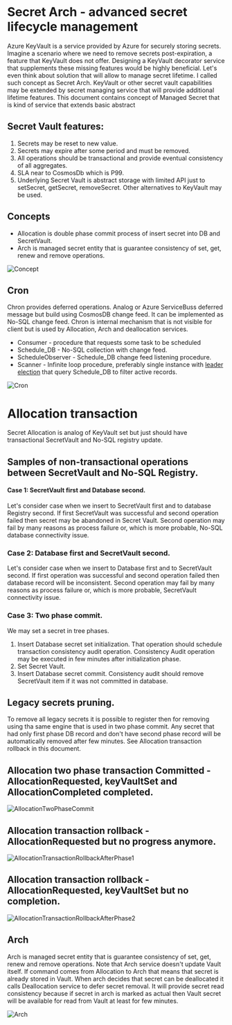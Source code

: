 # Secret Arch - advanced secret lifecycle management

Azure KeyVault is a service provided by Azure for securely storing secrets. Imagine a scenario where we need to remove secrets post-expiration, a feature that KeyVault does not offer. Designing a KeyVault decorator service that supplements these missing features would be highly beneficial. Let's even think about solution that will allow to manage secret lifetime. I called such concept as Secret Arch. 
KeyVault or other secret vault capabilities may be extended by secret managing service that will provide additional lifetime features.
This document contains concept of Managed Secret that is kind of service that extends basic abstract 
## Secret Vault features:

1. Secrets may be reset to new value.
1. Secrets may expire after some period and must be removed.
1. All operations should be transactional and provide eventual consistency of all aggregates. 
1. SLA near to CosmosDb which is P99.
1. Underlying Secret Vault is abstract storage with limited API just to setSecret, getSecret, removeSecret. Other alternatives to KeyVault may be used.

## Concepts

- Allocation is double phase commit process of insert secret into DB and SecretVault.
- Arch is managed secret entity that is guarantee consistency of set, get, renew and remove operations.

![Concept](./GeneralConcept.png)

## Cron
Chron provides deferred operations. Analog or Azure ServiceBuss deferred message but build using CosmosDB change feed. It can be implemented as No-SQL change feed.
Chron is internal mechanism that is not visible for client but is used by Allocation, Arch and deallocation services.

- Consumer - procedure that requests some task to be scheduled
- Schedule_DB - No-SQL collection with change feed.
- ScheduleObserver - Schedule_DB change feed listening procedure.
- Scanner - Infinite loop procedure, preferably single instance with [leader election](https://docs.microsoft.com/en-us/azure/architecture/patterns/leader-election) that query Schedule_DB to filter active records.

![Cron](./Cron.png)

# Allocation transaction

Secret Allocation is analog of KeyVault set but just should have transactional SecretVault and No-SQL registry update.

## Samples of non-transactional operations between SecretVault and No-SQL Registry.

#### Case 1: SecretVault first and Database second.
Let's consider case when we insert to SecretVault first and to database Registry second. If first SecretVault was successful and second operation failed then secret may be abandoned in Secret Vault. Second operation may fail by many reasons as process failure or, which is more probable, No-SQL database connectivity issue.

### Case 2: Database first and SecretVault second.
Let's consider case when we insert to Database first and to SecretVault second. If first operation was successful and second operation failed then database record will be inconsistent. Second operation may fail by many reasons as process failure or, which is more probable, SecretVault connectivity issue.

### Case 3: Two phase commit.
We may set a secret in tree phases.
1. Insert Database secret set initialization. That operation should schedule transaction consistency audit operation. Consistency Audit operation may be executed in few minutes after initialization phase.
2. Set Secret Vault. 
3. Insert Database secret commit.
Consistency audit should remove SecretVault item if it was not committed in database.

## Legacy secrets pruning.
To remove all legacy secrets it is possible to register then for removing using tha same engine that is used in two phase commit. Any secret that had only first phase DB record and don't have second phase record will be automatically removed after few minutes. See Allocation transaction rollback in this document.

## Allocation two phase transaction Committed - AllocationRequested, keyVaultSet and AllocationCompleted completed.

![AllocationTwoPhaseCommit](./AllocationTwoPhaseCommit.png)

## Allocation transaction rollback - AllocationRequested but no progress anymore.

![AllocationTransactionRollbackAfterPhase1](./AllocationTransactionRollbackAfterPhase1.png)

## Allocation transaction rollback - AllocationRequested, keyVaultSet but no completion.

![AllocationTransactionRollbackAfterPhase2](./AllocationTransactionRollbackAfterPhase2.png)

## Arch
Arch is managed secret entity that is guarantee consistency of set, get, renew and remove operations. Note that Arch service doesn't update Vault itself. If command comes from Allocation to Arch that means that secret is already stored in Vault. When arch decides that secret can be deallocated it calls Deallocation service to defer secret removal. It will provide secret read consistency because if secret in arch is marked as actual then Vault secret will be available for read from Vault at least for few minutes.

![Arch](./Arch.png)
